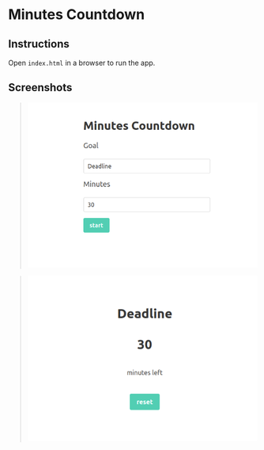 # Minutes Countdown

## Instructions

Open `index.html` in a browser to run the app.

## Screenshots

> ![](./screenshots/settings.png)

> ![](./screenshots/countdown.png)
